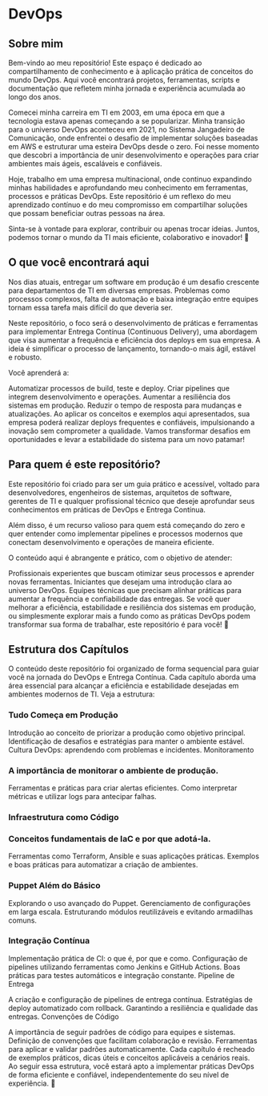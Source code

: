 # DevOps

## Sobre mim
Bem-vindo ao meu repositório! Este espaço é dedicado ao compartilhamento de conhecimento e à aplicação prática de conceitos do mundo DevOps. Aqui você encontrará projetos, ferramentas, scripts e documentação que refletem minha jornada e experiência acumulada ao longo dos anos.

Comecei minha carreira em TI em 2003, em uma época em que a tecnologia estava apenas começando a se popularizar. Minha transição para o universo DevOps aconteceu em 2021, no Sistema Jangadeiro de Comunicação, onde enfrentei o desafio de implementar soluções baseadas em AWS e estruturar uma esteira DevOps desde o zero. Foi nesse momento que descobri a importância de unir desenvolvimento e operações para criar ambientes mais ágeis, escaláveis e confiáveis.

Hoje, trabalho em uma empresa multinacional, onde continuo expandindo minhas habilidades e aprofundando meu conhecimento em ferramentas, processos e práticas DevOps. Este repositório é um reflexo do meu aprendizado contínuo e do meu compromisso em compartilhar soluções que possam beneficiar outras pessoas na área.

Sinta-se à vontade para explorar, contribuir ou apenas trocar ideias. Juntos, podemos tornar o mundo da TI mais eficiente, colaborativo e inovador! 🚀

## O que você encontrará aqui
Nos dias atuais, entregar um software em produção é um desafio crescente para departamentos de TI em diversas empresas. Problemas como processos complexos, falta de automação e baixa integração entre equipes tornam essa tarefa mais difícil do que deveria ser.

Neste repositório, o foco será o desenvolvimento de práticas e ferramentas para implementar Entrega Contínua (Continuous Delivery), uma abordagem que visa aumentar a frequência e eficiência dos deploys em sua empresa. A ideia é simplificar o processo de lançamento, tornando-o mais ágil, estável e robusto.

Você aprenderá a:

Automatizar processos de build, teste e deploy.
Criar pipelines que integrem desenvolvimento e operações.
Aumentar a resiliência dos sistemas em produção.
Reduzir o tempo de resposta para mudanças e atualizações.
Ao aplicar os conceitos e exemplos aqui apresentados, sua empresa poderá realizar deploys frequentes e confiáveis, impulsionando a inovação sem comprometer a qualidade. Vamos transformar desafios em oportunidades e levar a estabilidade do sistema para um novo patamar!

## Para quem é este repositório?
Este repositório foi criado para ser um guia prático e acessível, voltado para desenvolvedores, engenheiros de sistemas, arquitetos de software, gerentes de TI e qualquer profissional técnico que deseje aprofundar seus conhecimentos em práticas de DevOps e Entrega Contínua.

Além disso, é um recurso valioso para quem está começando do zero e quer entender como implementar pipelines e processos modernos que conectam desenvolvimento e operações de maneira eficiente.

O conteúdo aqui é abrangente e prático, com o objetivo de atender:

Profissionais experientes que buscam otimizar seus processos e aprender novas ferramentas.
Iniciantes que desejam uma introdução clara ao universo DevOps.
Equipes técnicas que precisam alinhar práticas para aumentar a frequência e confiabilidade das entregas.
Se você quer melhorar a eficiência, estabilidade e resiliência dos sistemas em produção, ou simplesmente explorar mais a fundo como as práticas DevOps podem transformar sua forma de trabalhar, este repositório é para você! 🚀


## Estrutura dos Capítulos
O conteúdo deste repositório foi organizado de forma sequencial para guiar você na jornada do DevOps e Entrega Contínua. Cada capítulo aborda uma área essencial para alcançar a eficiência e estabilidade desejadas em ambientes modernos de TI. Veja a estrutura:

### Tudo Começa em Produção

Introdução ao conceito de priorizar a produção como objetivo principal.
Identificação de desafios e estratégias para manter o ambiente estável.
Cultura DevOps: aprendendo com problemas e incidentes.
Monitoramento

### A importância de monitorar o ambiente de produção.
Ferramentas e práticas para criar alertas eficientes.
Como interpretar métricas e utilizar logs para antecipar falhas.
### Infraestrutura como Código

### Conceitos fundamentais de IaC e por que adotá-la.
Ferramentas como Terraform, Ansible e suas aplicações práticas.
Exemplos e boas práticas para automatizar a criação de ambientes.
### Puppet Além do Básico

Explorando o uso avançado do Puppet.
Gerenciamento de configurações em larga escala.
Estruturando módulos reutilizáveis e evitando armadilhas comuns.
### Integração Contínua

Implementação prática de CI: o que é, por que e como.
Configuração de pipelines utilizando ferramentas como Jenkins e GitHub Actions.
Boas práticas para testes automáticos e integração constante.
Pipeline de Entrega

A criação e configuração de pipelines de entrega contínua.
Estratégias de deploy automatizado com rollback.
Garantindo a resiliência e qualidade das entregas.
Convenções de Código

A importância de seguir padrões de código para equipes e sistemas.
Definição de convenções que facilitam colaboração e revisão.
Ferramentas para aplicar e validar padrões automaticamente.
Cada capítulo é recheado de exemplos práticos, dicas úteis e conceitos aplicáveis a cenários reais. Ao seguir essa estrutura, você estará apto a implementar práticas DevOps de forma eficiente e confiável, independentemente do seu nível de experiência. 🚀
